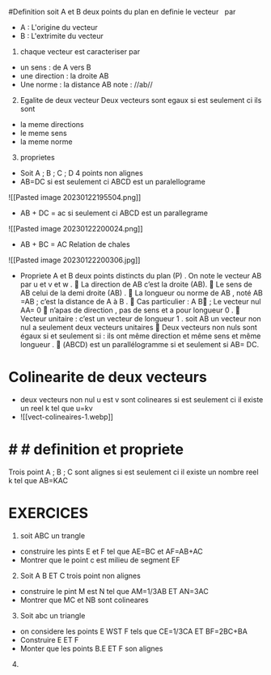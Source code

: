 #Definition 
soit A et B deux points du plan 
en definie le vecteur    par 
- A : L'origine du vecteur 
- B : L'extrimite du vecteur 
1) chaque vecteur est caracteriser par 
- un sens : de A vers B
- une direction : la droite AB
- Une norme : la distance AB note : //ab//
2) Egalite de deux vecteur 
Deux vecteurs sont egaux si est seulement ci ils sont 
- la meme directions
- le meme sens
- la meme norme
3) proprietes
- Soit A ; B ; C ; D 4 points non alignes 
- AB=DC si est seulement ci ABCD est un paralellograme                                  


![[Pasted image 20230122195504.png]]


- AB + DC = ac si seulement ci ABCD est un parallegrame 


![[Pasted image 20230122200024.png]]

- AB + BC = AC Relation de chales 


![[Pasted image 20230122200306.jpg]]

- Propriete 
A et B deux points distincts du plan (P) . On note le vecteur AB par u et v et w .
 La direction de AB c’est la droite (AB).
 Le sens de AB celui de la demi droite (AB) . 
 La longueur ou norme de AB , noté AB =AB  ; c’est la distance de A à B .
 Cas particulier : A B ; Le vecteur nul AA= 0  n’apas de direction , pas de sens et a pour longueur 0 . 
 Vecteur unitaire : c’est un vecteur de longueur 1 . soit AB un vecteur non nul a 
seulement deux vecteurs unitaires 
 Deux vecteurs non nuls sont égaux si et seulement si : ils ont même direction et même sens et même longueur . 
 (ABCD) est un parallélogramme si et seulement si AB= DC.












# Colinearite de deux vecteurs 
- deux vecteurs non nul u est v sont colineares si est seulement ci il existe un reel k tel que u=kv
- ![[vect-colineaires-1.webp]]
# # # definition  et propriete
Trois point A ; B ; C sont alignes
si est seulement ci il existe un nombre reel k tel que AB=KAC


# EXERCICES
1) soit ABC un trangle 
- construire les pints E et F tel que AE=BC et AF=AB+AC
- Montrer que le point c est milieu de segment EF 

2) Soit A B ET C trois point non alignes 
- construire le pint M est N tel que 
AM=1/3AB       ET       AN=3AC
- Montrer que MC et NB sont colineares
3) Soit abc un triangle 
- on considere les points E WST F tels que 
CE=1/3CA  ET   BF=2BC+BA 
- Construire E ET F 
- Monter que les points B.E ET F  son alignes 
4) 